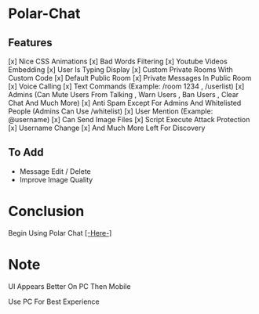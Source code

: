 # Polar-Chat
## Features
[x] Nice CSS Animations
[x] Bad Words Filtering
[x] Youtube Videos Embedding
[x] User Is Typing Display
[x] Custom Private Rooms With Custom Code
[x] Default Public Room
[x] Private Messages In Public Room
[x] Voice Calling
[x] Text Commands (Example: /room 1234 , /userlist)
[x] Admins (Can Mute Users From Talking , Warn Users , Ban Users , Clear Chat And Much More)
[x] Anti Spam Except For Admins And Whitelisted People (Admins Can Use /whitelist)
[x] User Mention (Example: @username)
[x] Can Send Image Files
[x] Script Execute Attack Protection
[x] Username Change
[x] And Much More Left For Discovery

## To Add
* Message Edit / Delete
* Improve Image Quality
# Conclusion
Begin Using Polar Chat [[-Here-]](https://polar-chatty.polar-69.repl.co/)

# Note
UI Appears Better On PC Then Mobile

Use PC For Best Experience
